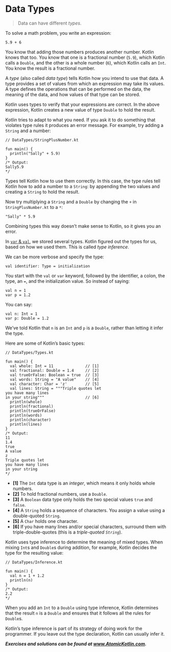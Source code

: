 # Data Types

> Data can have different *types*.

To solve a math problem, you write an expression:

```
5.9 + 6
```

You know that adding those numbers produces another number. Kotlin knows that too. You know that one is a fractional number (`5.9`), which Kotlin calls a `Double`, and the other is a whole number (`6`), which Kotlin calls an `Int`. You know the result is a fractional number.

A *type* (also called *data type*) tells Kotlin how you intend to use that data. A type provides a set of values from which an expression may take its values. A type defines the operations that can be performed on the data, the meaning of the data, and how values of that type can be stored.

Kotlin uses types to verify that your expressions are correct. In the above expression, Kotlin creates a new value of type `Double` to hold the result.

Kotlin tries to adapt to what you need. If you ask it to do something that violates type rules it produces an error message. For example, try adding a `String` and a number:

```
// DataTypes/StringPlusNumber.kt

fun main() {
  println("Sally" + 5.9)
}
/* Output:
Sally5.9
*/
```

Types tell Kotlin how to use them correctly. In this case, the type rules tell Kotlin how to add a number to a `String`: by appending the two values and creating a `String` to hold the result.

Now try multiplying a `String` and a `Double` by changing the `+` in `StringPlusNumber.kt` to a `*`:

```
"Sally" * 5.9
```

Combining types this way doesn’t make sense to Kotlin, so it gives you an error.

In [`var` & `val`](javascript:void(0)), we stored several types. Kotlin figured out the types for us, based on how we used them. This is called *type inference*.

We can be more verbose and specify the type:

```
val identifier: Type = initialization
```

You start with the `val` or `var` keyword, followed by the identifier, a colon, the type, an `=`, and the initialization value. So instead of saying:

```
val n = 1
var p = 1.2
```

You can say:

```
val n: Int = 1
var p: Double = 1.2
```

We’ve told Kotlin that `n` is an `Int` and `p` is a `Double`, rather than letting it infer the type.

Here are some of Kotlin’s basic types:

```
// DataTypes/Types.kt

fun main() {
  val whole: Int = 11              // [1]
  val fractional: Double = 1.4     // [2]
  val trueOrFalse: Boolean = true  // [3]
  val words: String = "A value"    // [4]
  val character: Char = 'z'        // [5]
  val lines: String = """Triple quotes let
you have many lines
in your string"""                  // [6]
  println(whole)
  println(fractional)
  println(trueOrFalse)
  println(words)
  println(character)
  println(lines)
}
/* Output:
11
1.4
true
A value
z
Triple quotes let
you have many lines
in your string
*/
```

- **[1]** The `Int` data type is an *integer*, which means it only holds whole numbers.
- **[2]** To hold fractional numbers, use a `Double`.
- **[3]** A `Boolean` data type only holds the two special values `true` and `false`.
- **[4]** A `String` holds a sequence of characters. You assign a value using a double-quoted `String`.
- **[5]** A `Char` holds one character.
- **[6]** If you have many lines and/or special characters, surround them with triple-double-quotes (this is a *triple-quoted `String`*).

Kotlin uses type inference to determine the meaning of mixed types. When mixing `Int`s and `Double`s during addition, for example, Kotlin decides the type for the resulting value:

```
// DataTypes/Inference.kt

fun main() {
  val n = 1 + 1.2
  println(n)
}
/* Output:
2.2
*/
```

When you add an `Int` to a `Double` using type inference, Kotlin determines that the result `n` is a `Double` and ensures that it follows all the rules for `Double`s.

Kotlin’s type inference is part of its strategy of doing work for the programmer. If you leave out the type declaration, Kotlin can usually infer it.

***Exercises and solutions can be found at www.AtomicKotlin.com.***